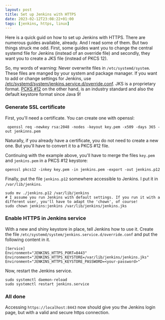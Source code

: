```yaml
---
layout: post
title: Set up Jenkins with HTTPS
date: 2023-02-12T23:08:22+01:00
tags: [jenkins, https, linux]
---
```


Here is a quick guid on how to set up Jenkins with HTTPS. There are numerous guides available, already. And I read some of them. But two things struck me odd. First, some guides want you to change the central systemd file for Jenkins (instead of an override file) and secondly, they want you to create a JKS file (instead of PKCS 12).

So, my words of warning: Never overwrite files in `/etc/systemd/system`. These files are manged by your system and package manager. If you want to add or change settings for Jenkins, use [/etc/systemd/system/jenkins.service.d/override.conf](https://www.jenkins.io/doc/book/system-administration/systemd-services/). JKS is a proprietary format. [PCKS #12](https://en.wikipedia.org/wiki/PKCS_12) on the other hand, is an industry standard and also the default keystore format since Java 9!

### Generate SSL certificate

First, you'll need a certificate. You can create one with openssl:

     openssl req -newkey rsa:2048 -nodes -keyout key.pem -x509 -days 365 -out jenkinns.pem

Naturally, if you already have a certificate, you do not need to create a new one. But you'll have to convert it to a PKCS #12 file.

Continuing with the example above, you'll have to merge the files `key.pem` and `jenkins.pem` in a PKCS #12 keystore:

    openssl pkcs12 -inkey key.pem -in jenkins.pem -export -out jenkins.p12

Finally, put the file `jenkins.p12` somewhere accessible to Jenkins. I put it in `/var/lib/jenkins`.

    sudo mv ./jenkins.p12 /var/lib/jenkins
    # I assume you run Jenkins with default settings. If you run it with a different user, you'll have to adapt the 'chown', of course!
    sudo chown jenkins:jenkins /var/lib/jenkins/jenkins.jks

### Enable HTTPS in Jenkins service

With a new and shiny keystore in place, tell Jenkins how to use it. Create the file `/etc/systemd/system/jenkins.service.d/override.conf` and put the following content in it.
    
    [Service]
    Environment="JENKINS_HTTPS_PORT=8443"
    Environment="JENKINS_HTTPS_KEYSTORE=/var/lib/jenkins/jenkins.jks"
    Environment="JENKINS_HTTPS_KEYSTORE_PASSWORD=<your-password>"

Now, restart the Jenkins service.

    sudo systemctl daemon-reload
    sudo systemctl restart jenkins.service 

### All done

Accessing `https://localhost:8443` now should give you the Jenkins login page, but with a valid and secure https connection.
